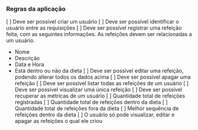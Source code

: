 ### Regras da aplicação

[ ] Deve ser possível criar um usuário
[ ] Deve ser possível identificar o usuário entre as requisições
[ ] Deve ser possível registrar uma refeição feita, com as seguintes informações. As refeições devem ser relacionadas a um usuário.

- Nome
- Descrição
- Data e Hora
- Está dentro ou não da dieta
  [ ] Deve ser possível editar uma refeição, podendo alterar todos os dados acima
  [ ] Deve ser possível apagar uma refeição
  [ ] Deve ser possível listar todas as refeições de um usuário
  [ ] Deve ser possível visualizar uma única refeição
  [ ] Deve ser possível recuperar as métricas de um usuário
  [ ] Quantidade total de refeições registradas
  [ ] Quantidade total de refeições dentro da dieta
  [ ] Quantidade total de refeições fora da dieta
  [ ] Melhor sequência de refeições dentro da dieta
  [ ] O usuário só pode visualizar, editar e apagar as refeições o qual ele criou
